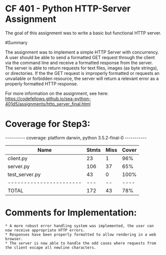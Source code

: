 # CF 401 - Python HTTP-Server Assignment

The goal of this assignment was to write a basic but functional HTTP server.

#Summary

The assignment was to implement a simple HTTP Server with concurrency.  A user should be able to send a formatted GET request through the client via the command line and receive a formatted response from the server.  The server is able to return requests for text files, images (as byte strings), or directories.  If the the GET request is improperly formatted or requests an unvailable or forbidden resource, the server will return a relevant error as a properly formatted HTTP response.


For more information on the assignment, see here: https://codefellows.github.io/sea-python-401d5/assignments/http_server_final.html



# Coverage for Step3:

---------- coverage: platform darwin, python 3.5.2-final-0 -----------


| Name                     | Stmts | Miss | Cover | 
| -----------------------  | ----- | ---- | ----- | 
| client.py                |  23   |  1   |  96%  | 
| server.py                |  106  |  37  |  65%  | 
| test_server.py           |  43   |  0   |  100% |     
| -----------------------  |  ---  |  --  | ----  | 
| TOTAL                    |  172  |  43  |  78%  | 


# Comments for Implementation:
    * A more robust error handling system was implemented, the user can now receive appropriate HTTP errors.
    * Responses have been properly formatted to allow rendering in a web browser.
    * The server is now able to handle the odd cases where requests from the client escape all newline characters.
    
